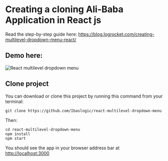 # Creating a cloning Ali-Baba Application in React js 

Read the step-by-step guide here: https://blog.logrocket.com/creating-multilevel-dropdown-menu-react/

## Demo here:

![React multilevel dropdown menu](./images/project_demo.gif)

## Clone project

You can download or clone this project by running this command from your terminal:

```
git clone https://github.com/Ibaslogic/react-multilevel-dropdown-menu
```

Then:

```
cd react-multilevel-dropdown-menu
npm install
npm start
```

You should see the app in your browser address bar at [http://localhost:3000](http://localhost:3000)
